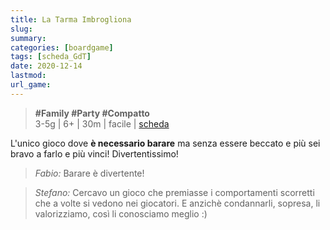 ```yaml
---
title: La Tarma Imbrogliona
slug: 
summary: 
categories: [boardgame]
tags: [scheda_GdT]
date: 2020-12-14
lastmod: 
url_game: 
---
```

> **#Family #Party #Compatto**     
> 3-5g | 6+ | 30m | facile | [scheda](https://www.boardgamegeek.com/boardgame/105593/cheating-moth)  

L'unico gioco dove **è necessario barare** ma senza essere beccato e più sei bravo a farlo e più vinci! Divertentissimo!

> *Fabio:*
> Barare è divertente!

> *Stefano:*
> Cercavo un gioco che premiasse i comportamenti scorretti che a volte si vedono nei giocatori. E anzichè condannarli, sopresa, li valorizziamo, così li conosciamo meglio :)


